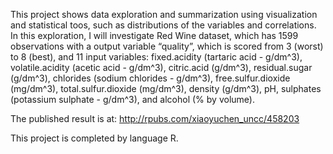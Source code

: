 This project shows data exploration and summarization using visualization and statistical toos, such as distributions of the variables and correlations. 
In this exploration, I will investigate Red Wine dataset, which has 1599 observations with a output variable “quality”, which is scored from 3 (worst) to 8 (best), and 11 input variables: fixed.acidity (tartaric acid - g/dm^3), volatile.acidity (acetic acid - g/dm^3), citric.acid (g/dm^3), residual.sugar (g/dm^3), chlorides (sodium chlorides - g/dm^3), free.sulfur.dioxide (mg/dm^3), total.sulfur.dioxide (mg/dm^3), density (g/dm^3), pH, sulphates (potassium sulphate - g/dm^3), and alcohol (% by volume).

The published result is at: http://rpubs.com/xiaoyuchen_uncc/458203

This project is completed by language R.


